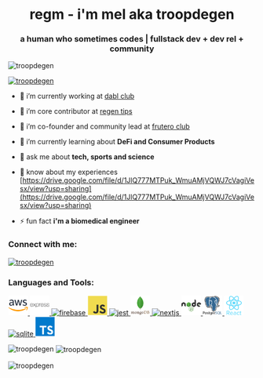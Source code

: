 <h1 align="center">regm - i'm mel aka troopdegen</h1>
<h3 align="center">a human who sometimes codes | fullstack dev + dev rel + community</h3>

<p align="left"> <img src="https://komarev.com/ghpvc/?username=troopdegen&label=Profile%20views&color=0e75b6&style=flat" alt="troopdegen" /> </p>

<p align="left"> <a href="https://github.com/ryo-ma/github-profile-trophy"><img src="https://github-profile-trophy.vercel.app/?username=troopdegen" alt="troopdegen" /></a> </p>

- 🧪 i’m currently working at [dabl club](https://dabl.club)

- 🍄 i’m core contributor at [regen tips](https://regen.tips)

- 🥭 i’m co-founder and community lead at [frutero club](https://frutero.club)

- 🎩 i’m currently learning about **DeFi and Consumer Products**

- 💬 ask me about **tech, sports and science**

- 📄 know about my experiences [https://drive.google.com/file/d/1JlQ777MTPuk_WmuAMjVQWJ7cVagiVesx/view?usp=sharing](https://drive.google.com/file/d/1JlQ777MTPuk_WmuAMjVQWJ7cVagiVesx/view?usp=sharing)

- ⚡ fun fact **i'm a biomedical engineer**

<h3 align="left">Connect with me:</h3>
<p align="left">
<a href="https://twitter.com/troopdegen" target="blank"><img align="center" src="https://raw.githubusercontent.com/rahuldkjain/github-profile-readme-generator/master/src/images/icons/Social/twitter.svg" alt="troopdegen" height="30" width="40" /></a>
</p>

<h3 align="left">Languages and Tools:</h3>
<p align="left"> <a href="https://aws.amazon.com" target="_blank" rel="noreferrer"> <img src="https://raw.githubusercontent.com/devicons/devicon/master/icons/amazonwebservices/amazonwebservices-original-wordmark.svg" alt="aws" width="40" height="40"/> </a> <a href="https://expressjs.com" target="_blank" rel="noreferrer"> <img src="https://raw.githubusercontent.com/devicons/devicon/master/icons/express/express-original-wordmark.svg" alt="express" width="40" height="40"/> </a> <a href="https://firebase.google.com/" target="_blank" rel="noreferrer"> <img src="https://www.vectorlogo.zone/logos/firebase/firebase-icon.svg" alt="firebase" width="40" height="40"/> </a> <a href="https://developer.mozilla.org/en-US/docs/Web/JavaScript" target="_blank" rel="noreferrer"> <img src="https://raw.githubusercontent.com/devicons/devicon/master/icons/javascript/javascript-original.svg" alt="javascript" width="40" height="40"/> </a> <a href="https://jestjs.io" target="_blank" rel="noreferrer"> <img src="https://www.vectorlogo.zone/logos/jestjsio/jestjsio-icon.svg" alt="jest" width="40" height="40"/> </a> <a href="https://www.mongodb.com/" target="_blank" rel="noreferrer"> <img src="https://raw.githubusercontent.com/devicons/devicon/master/icons/mongodb/mongodb-original-wordmark.svg" alt="mongodb" width="40" height="40"/> </a> <a href="https://nextjs.org/" target="_blank" rel="noreferrer"> <img src="https://cdn.worldvectorlogo.com/logos/nextjs-2.svg" alt="nextjs" width="40" height="40"/> </a> <a href="https://nodejs.org" target="_blank" rel="noreferrer"> <img src="https://raw.githubusercontent.com/devicons/devicon/master/icons/nodejs/nodejs-original-wordmark.svg" alt="nodejs" width="40" height="40"/> </a> <a href="https://www.postgresql.org" target="_blank" rel="noreferrer"> <img src="https://raw.githubusercontent.com/devicons/devicon/master/icons/postgresql/postgresql-original-wordmark.svg" alt="postgresql" width="40" height="40"/> </a> <a href="https://reactjs.org/" target="_blank" rel="noreferrer"> <img src="https://raw.githubusercontent.com/devicons/devicon/master/icons/react/react-original-wordmark.svg" alt="react" width="40" height="40"/> </a> <a href="https://www.sqlite.org/" target="_blank" rel="noreferrer"> <img src="https://www.vectorlogo.zone/logos/sqlite/sqlite-icon.svg" alt="sqlite" width="40" height="40"/> </a> <a href="https://www.typescriptlang.org/" target="_blank" rel="noreferrer"> <img src="https://raw.githubusercontent.com/devicons/devicon/master/icons/typescript/typescript-original.svg" alt="typescript" width="40" height="40"/> </a> </p>

<p><img align="left" src="https://github-readme-stats.vercel.app/api/top-langs?username=troopdegen&show_icons=true&locale=en&layout=compact" alt="troopdegen" /></p>

<p>&nbsp;<img align="center" src="https://github-readme-stats.vercel.app/api?username=troopdegen&show_icons=true&locale=en" alt="troopdegen" /></p>

<p><img align="center" src="https://github-readme-streak-stats.herokuapp.com/?user=troopdegen&" alt="troopdegen" /></p>
